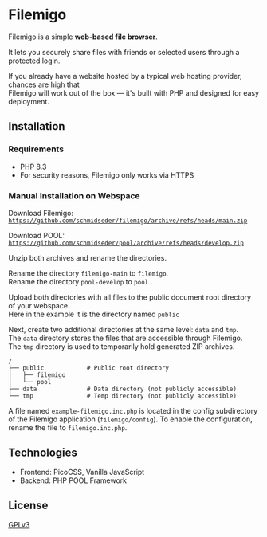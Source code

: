 # Filemigo
Filemigo is a simple **web-based file browser**.

It lets you securely share files with friends or selected users through a protected login.

If you already have a website hosted by a typical web hosting provider, chances are high that  
Filemigo will work out of the box — it's built with PHP and designed for easy deployment.


## Installation
### Requirements
- PHP 8.3
- For security reasons, Filemigo only works via HTTPS

### Manual Installation on Webspace
Download Filemigo:  
[`https://github.com/schmidseder/filemigo/archive/refs/heads/main.zip`](https://github.com/schmidseder/filemigo/archive/refs/heads/main.zip)

Download POOL:  
[`https://github.com/schmidseder/pool/archive/refs/heads/develop.zip`](https://github.com/schmidseder/pool/archive/refs/heads/develop.zip)

Unzip both archives and rename the directories.

Rename the directory `filemigo-main` to `filemigo`.  
Rename the directory `pool-develop` to `pool` .  

Upload both directories with all files to the public document root directory of your webspace.  
Here in the example it is the directory named `public`

Next, create two additional directories at the same level: `data` and `tmp`.  
The `data` directory stores the files that are accessible through Filemigo.  
The `tmp` directory is used to temporarily hold generated ZIP archives.

```
/                       
├── public            # Public root directory 
│   ├── filemigo
│   └── pool
├── data              # Data directory (not publicly accessible)                 
└── tmp               # Temp directory (not publicly accessible)  
```
A file named `example-filemigo.inc.php` is located in the config subdirectory of the Filemigo application (`filemigo/config`).
To enable the configuration, rename the file to `filemigo.inc.php`.


## Technologies
- Frontend: PicoCSS, Vanilla JavaScript
- Backend: PHP POOL Framework

## License
[GPLv3](LICENSE)